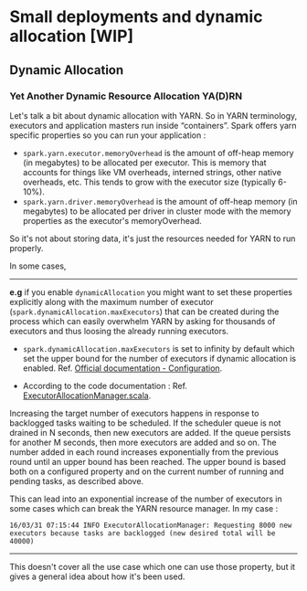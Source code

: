 # Small deployments and dynamic allocation [WIP]

## Dynamic Allocation

### Yet Another Dynamic Resource Allocation YA(D)RN

Let's talk a bit about dynamic allocation with YARN. So in YARN terminology, executors and application masters run inside “containers”.
Spark offers yarn specific properties so you can run your application :

- `spark.yarn.executor.memoryOverhead` is the amount of off-heap memory (in megabytes) to be allocated per executor. This is memory that accounts for things like VM overheads, interned strings, other native overheads, etc. This tends to grow with the executor size (typically 6-10%).
- `spark.yarn.driver.memoryOverhead` is the amount of off-heap memory (in megabytes) to be allocated per driver in cluster mode with the memory properties as the executor's memoryOverhead.

So it's not about storing data, it's just the resources needed for YARN to run properly.

In some cases,

----------

**e.g** if you enable `dynamicAllocation` you might want to set these properties explicitly along with the maximum number of executor (`spark.dynamicAllocation.maxExecutors`) that can be created during the process which can easily overwhelm YARN by asking for thousands of executors and thus loosing the already running executors.

- `spark.dynamicAllocation.maxExecutors` is set to infinity by default which set the upper bound for the number of executors if dynamic allocation is enabled. Ref. [Official documentation - Configuration](http://spark.apache.org/docs/latest/configuration.html#dynamic-allocation).

- According to the code documentation : Ref. [ExecutorAllocationManager.scala](https://github.com/apache/spark/blob/8ef3399aff04bf8b7ab294c0f55bcf195995842b/core/src/main/scala/org/apache/spark/ExecutorAllocationManager.scala#L43).

Increasing the target number of executors happens in response to backlogged tasks waiting to be scheduled. If the scheduler queue is not drained in N seconds, then new executors are added. If the queue persists for another M seconds, then more executors are added and so on. The number added in each round increases exponentially from the previous round until an upper bound has been reached. The upper bound is based both on a configured property and on the current number of running and pending tasks, as described above.

This can lead into an exponential increase of the number of executors in some cases which can break the YARN resource manager. In my case :

```16/03/31 07:15:44 INFO ExecutorAllocationManager: Requesting 8000 new executors because tasks are backlogged (new desired total will be 40000)```

----------

This doesn't cover all the use case which one can use those property, but it gives a general idea about how it's been used.
